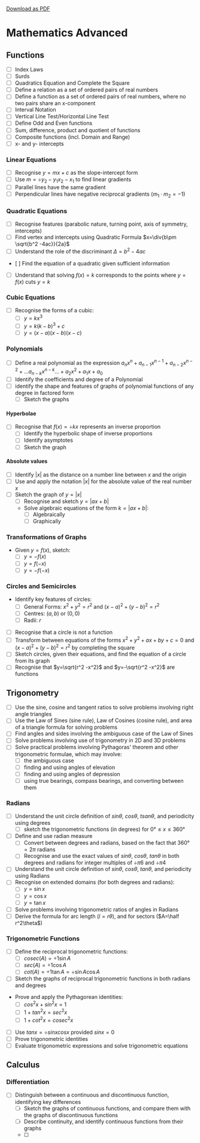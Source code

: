 [Download as PDF](https://cdn.schoolnotes.xyz/documents/pdf/mathematics-advanced-preliminary.pdf)
$\newcommand{\div}[2]{\frac{#1}{#2}}$
$\newcommand{\half}{\div{1}{2}}$
# Mathematics Advanced
## Functions
- [ ] Index Laws
- [ ] Surds
- [ ] Quadratics Equation and Complete the Square
- [ ] Define a relation as a set of ordered pairs of real numbers
- [ ] Define a function as a set of ordered pairs of real numbers, where no two pairs share an x-component
- [ ] Interval Notation
- [ ] Vertical Line Test/Horizontal Line Test
- [ ] Define Odd and Even functions
- [ ] Sum, difference, product and quotient of functions
- [ ] Composite functions (incl. Domain and Range)
- [ ] x- and y- intercepts
### Linear Equations
- [ ] Recognise $y=mx+c$ as the slope-intercept form
- [ ] Use $m=\div{y_2 -y_1}{x_2 -x_1}$ to find linear gradients
- [ ] Parallel lines have the same gradient
- [ ] Perpendicular lines have negative reciprocal gradients ($m_1\cdot m_2=-1$)
### Quadratic Equations
- [ ] Recognise features (parabolic nature, turning point, axis of symmetry, intercepts)
- [ ] Find vertex and intercepts using Quadratic Formula $x=\div{b\pm \sqrt{b^2 -4ac}}{2a}$
- [ ] Understand the role of the discriminant $\Delta=b^2 -4ac$
- [ ] Find the equation of a quadratic given sufficient information
- [ ] Understand that solving $f(x)=k$ corresponds to the points where $y=f(x)$ cuts $y=k$
### Cubic Equations
- [ ] Recognise the forms of a cubic:
	- [ ] $y=kx^3$
	- [ ] $y=k(k-b)^3 +c$
	- [ ] $y=(x-a)(x-b)(x-c)$
### Polynomials
- [ ] Define a real polynomial as the expression $a_{n} x^n +a_{n-1} x^{n-1} +a_{n-2} x^{n-2} +... a_{n-k}x^{n-k} ...+a_2 x^2 +a_1 x +a_0$
- [ ] Identify the coefficients and degree of a Polynomial
- [ ] identify the shape and features of graphs of polynomial functions of any degree in factored form
	- [ ] Sketch the graphs
#### Hyperbolae
- [ ] Recognise that $f(x)=\div{k}{x}$ represents an inverse proportion
	- [ ] Identify the hyperbolic shape of inverse proportions
	- [ ] Identify asymptotes
	- [ ] Sketch the graph
#### Absolute values
- [ ] Identify $|x|$ as the distance on a number line between $x$ and the origin
- [ ] Use and apply the notation $|x|$ for the absolute value of the real number $x$
- [ ] Sketch the graph of $y=|x|$
	- [ ] Recognise and sketch $y=|ax+b|$
	- Solve algebraic equations of the form $k=|ax+b|$:
		- [ ] Algebraically
		- [ ] Graphically
### Transformations of Graphs
- Given $y=f(x)$, sketch:
	- [ ] $y=-f(x)$
	- [ ] $y=f(-x)$
	- [ ] $y=-f(-x)$
### Circles and Semicircles
- Identify key features of circles:
	- [ ] General Forms: $x^2 +y^2 =r^2$ and $(x-a)^2+(y-b)^2 =r^2$
	- [ ] Centres: $(a,b)$ or $(0,0)$
	- [ ] Radii: $r$
- [ ] Recognise that a circle is not a function
- [ ] Transform between equations of the forms $x^2 +y^2 +ax +by+c=0$ and $(x-a)^2+(y-b)^2 =r^2$ by completing the square
- [ ] Sketch circles, given their equations, and find the equation of a circle from its graph
- [ ] Recognise that $y=\sqrt{r^2 -x^2}$ and $y=-\sqrt{r^2 -x^2}$ are functions
## Trigonometry
- [ ] Use the sine, cosine and tangent ratios to solve problems involving right angle triangles
- [ ] Use the Law of Sines (sine rule), Law of Cosines (cosine rule), and area of a triangle formula for solving problems
- [ ] Find angles and sides involving the ambiguous case of the Law of Sines
- [ ] Solve problems involving use of trigonometry in 2D and 3D problems
- [ ] Solve practical problems involving Pythagoras' theorem and other trigonometric formulae, which may involve:
	- [ ] the ambiguous case
	- [ ] finding and using angles of elevation
	- [ ] finding and using angles of depression
	- [ ] using true bearings, compass bearings, and converting between them
### Radians
- [ ] Understand the unit circle definition of $sin\theta$, $cos\theta$, $tsan\theta$, and periodicity using degrees
	- [ ] sketch the trigonometric functions (in degrees) for $0°\leq x\leq 360°$
- [ ] Define and use radian measure
	- [ ] Convert between degrees and radians, based on the fact that $360°=2\pi$ radians
	- [ ] Recognise and use the exact values of $sin\theta$, $cos\theta$, $tan\theta$ in both degrees and radians for integer multiples of $\div{\pi}{6}$ and $\div{\pi}{4}$
- [ ] Understand the unit circle definition of $sin\theta$, $cos\theta$, $tan\theta$, and periodicity using Radians
- [ ] Recognise on extended domains (for both degrees and radians):
	- [ ] $y=\sin x$
	- [ ] $y=\cos x$
	- [ ] $y=\tan x$
- [ ] Solve problems involving trigonometric ratios of angles in Radians
- [ ] Derive the formula for arc length ($l=r\theta$), and for sectors ($A=\half r^2\theta$)
### Trigonometric Functions
- [ ] Define the reciprocal trigonometric functions:
	- [ ] $cosec(A)=\div{1}{\sin A}$
	- [ ] $sec(A)=\div{1}{\cos A}$
	- [ ] $cot(A)=\div{1}{\tan A}=\div{\sin A}{\cos A}$
- [ ] Sketch the graphs of reciprocal trigonometric functions in both radians and degrees
- Prove and apply the Pythagorean identities:
	- [ ] $cos ^2 x+ sin ^2 x =1$
	- [ ] $1+tan ^2 x = sec^2 x$
	- [ ] $1+ cot ^2 x = cosec ^2 x$
- [ ] Use $tan x = \div {sin x}{cos x}$ provided $sin x =0$
- [ ] Prove trigonometric identities
- [ ] Evaluate trigonometric expressions and solve trigonometric equations
## Calculus
### Differentiation
- [ ] Distinguish between a continuous and discontinuous function, identifying key differences
	- [ ] Sketch the graphs of continuous functions, and compare them with the graphs of discontinuous functions
	- [ ] Describe continuity, and identify continuous functions from their graphs
	- [ ]

